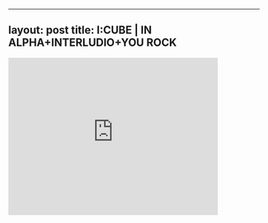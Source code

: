 

---
layout: post
title: I:CUBE | IN ALPHA+INTERLUDIO+YOU ROCK
---


<iframe width="420" height="315" src="http://www.youtube.com/embed/GlZnMB9Uy0g" frameborder="0" allowfullscreen></iframe>

